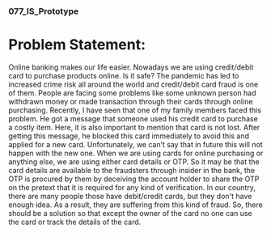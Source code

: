 ### 077_IS_Prototype
# Problem Statement:
Online banking makes our life easier. Nowadays we are using credit/debit card to purchase products online. Is it safe?
The pandemic has led to increased crime risk all around the world and credit/debit card fraud is one of them. People are facing some problems like some unknown person had withdrawn money or made transaction through their cards through online purchasing. Recently, I have seen that one of my family members faced this problem. He got a message that someone used his credit card to purchase a costly item. Here, it is also important to mention that card is not lost. After getting this message, he blocked this card immediately to avoid this and applied for a new card. Unfortunately, we can’t say that in future this will not happen with the new one.
When we are using cards for online purchasing or anything else, we are using either card details or OTP. So it may be that the card details are available to the fraudsters through insider in the bank, the OTP is procured by them by deceiving the account holder to share the OTP on the pretext that it is required for any kind of verification.
In our country, there are many people those have debit/credit cards, but they don't have enough idea. As a result, they are suffering from this kind of fraud. So, there should be a solution so that except the owner of the card no one can use the card or track the details of the card. 

